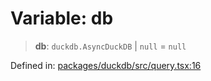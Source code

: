 # Variable: db

> **db**: `duckdb.AsyncDuckDB` \| `null` = `null`

Defined in: [packages/duckdb/src/query.tsx:16](https://github.com/GeoDaCenter/openassistant/blob/a9f2271d1019f6c25c10dd4b3bdb64fcf16999b2/packages/duckdb/src/query.tsx#L16)
